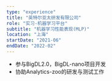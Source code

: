 ```yaml
---
type: "experience"
title: "英特尔亚太研发有限公司"
role: "实习-机器学习平台"
subtitle: "机器学习性能表现(MLP)"
location: "上海"
startDate: "2021-06"
endDate: "2022-02"
---
```

- 参与BigDL2.0，BigDL-nano项目开发
- 协助Analytics-zoo的研发与测试工作